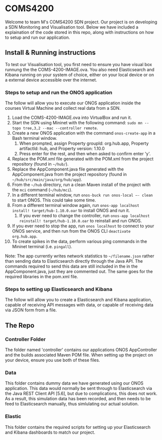 # COMS4200
Welcome to team M's COMS4200 SDN project. Our project is on developing a SDN Monitoring and Visualisation tool. Below we have included a explaination of the code stored in this repo, along with instructions on how to setup and run our application.

## Install & Running instructions
To test our Visualisation tool, you first need to ensure you have visual box runnung the the COMS-4200-IMAGE.ova. You also need Elasticsearch and Kibana running on your system of choice, either on your local device or on a external device accessible over the internet.

### Steps to setup and run the ONOS application
The follow will allow you to execute our ONOS application inside the courses Virtual Machine and collect real data from a SDN.

1. Load the COMS-4200-IMAGE.ova into VirtualBox and run it.
2. Start the SDN using Mininet with the following command: `sudo mn --topo tree,3,2 --mac --controller remote`.
3. Create a new ONOS application with the command `onos-create-app` in a Bash terminal window.
    1. When prompted, assign Property groupId: org.hub.app, Property artifactId: hub, and Property version: 1.10.0 
    2. Press enter for the rest, and then when asked to confirm enter 'y'.
4. Replace the POM.xml file generated with the POM.xml from the project repository (found in `~/hub/`).
5. Replace the AppComponent.java file generated with the AppComponent.java from the project repository (found in `~/hub/src/main/java/org/hub/app`).
6. From the `~/hub` directory, run a clean Maven install of the project with the `mci` command (`~/hub/mci`).
7. In a different terminal window, run `onos-buck run onos-local –- clean` to start ONOS. This could take some time.
8. From a different terminal window again, run `onos-app localhost install! target/hub-1.10.0.oar` to install ONOS and run it.
    1. If you ever need to change the controller, run `onos-app localhost reinstall! target/hub-1.10.0.oar` to reinstall and run ONOS.
9. If you ever need to stop the app, run `onos localhost` to connect to your ONOS service, and then run from the ONOS CLI `deactivate org.hub.app`.
10. To create spikes in the data, perform various ping commands in the Mininet terminal (i.e. `pingall`).

Note: The app currently writes network statistics to `~/filename.json` rather than sending data to Elasticsearch directly through the Java API. The commands required to send this data are still included in the in the AppComponent.java, just they are commented out. The same goes for the required libraries in the pom.xml file.

### Steps to setting up Elasticsearch and Kibana
The follow will allow you to create a Elasticsearch and Kibana application, capable of receiving API messages with data, or capable of receiving data via JSON form from a file.


## The Repo

### Controller Folder
The folder named 'controller' contains our applications ONOS AppController and the builds associated Maven POM file. When setting up the project on your device, ensure you use both of these files.

### Data
This folder contains dummy data we have generated using our ONOS application. This data would normally be sent through to Elasticsearch via the Java REST Client API [5.6], but due to complications, this does not work. As a result, this simulation data has been recorded, and then needs to be feed to Elasticsearch manually, thus simlulating our actual solution.

### Elastic
This folder contains the required scripts for setting up your Elasticsearch and Kibana dashboards to match our project.
